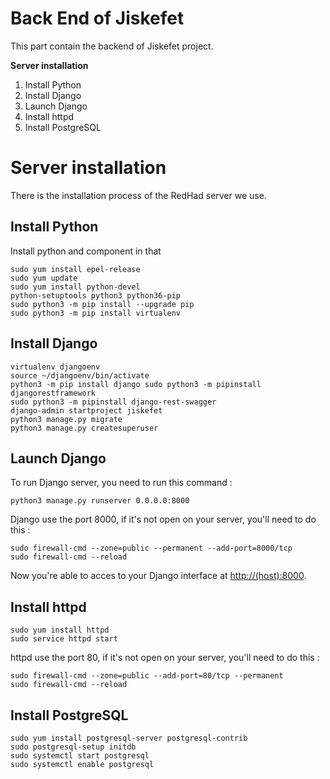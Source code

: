 # Back End of Jiskefet

This part contain the backend of Jiskefet project.

**Server installation**
 1. Install Python
 2. Install Django
 3. Launch Django
 4. Install httpd
 5. Install PostgreSQL


# Server installation

There is the installation process of the RedHad server we use.

## Install Python
Install python and component in that

    sudo yum install epel-release
    sudo yum update
    sudo yum install python-devel
    python-setuptools python3 python36-pip
    sudo python3 -m pip install --upgrade pip
    sudo python3 -m pip install virtualenv

## Install Django

    virtualenv djangoenv
    source ~/djangoenv/bin/activate
    python3 -m pip install django sudo python3 -m pipinstall djangorestframework 
    sudo python3 -m pipinstall django-rest-swagger 
    django-admin startproject jiskefet
    python3 manage.py migrate
    python3 manage.py createsuperuser

## Launch Django

To run Django server, you need to run this command :

    python3 manage.py runserver 0.0.0.0:8000

Django use the port 8000, if it's not open on your server, you'll need to do this :

    sudo firewall-cmd --zone=public --permanent --add-port=8000/tcp
    sudo firewall-cmd --reload

Now you're able to acces to your Django interface at [http://(host):8000](http://host:8000).

## Install httpd

    sudo yum install httpd
    sudo service httpd start
  
  httpd use the port 80, if it's not open on your server, you'll need to do this :

    sudo firewall-cmd --zone=public --add-port=80/tcp --permanent
    sudo firewall-cmd --reload

## Install PostgreSQL

    sudo yum install postgresql-server postgresql-contrib
    sudo postgresql-setup initdb
    sudo systemctl start postgresql
    sudo systemctl enable postgresql

